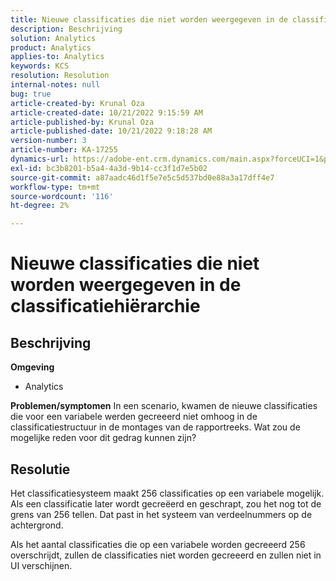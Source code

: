 ```yaml
---
title: Nieuwe classificaties die niet worden weergegeven in de classificatiehiërarchie
description: Beschrijving
solution: Analytics
product: Analytics
applies-to: Analytics
keywords: KCS
resolution: Resolution
internal-notes: null
bug: true
article-created-by: Krunal Oza
article-created-date: 10/21/2022 9:15:59 AM
article-published-by: Krunal Oza
article-published-date: 10/21/2022 9:18:28 AM
version-number: 3
article-number: KA-17255
dynamics-url: https://adobe-ent.crm.dynamics.com/main.aspx?forceUCI=1&pagetype=entityrecord&etn=knowledgearticle&id=8dff38f6-2051-ed11-bba2-0022480867fb
exl-id: bc3b8201-b5a4-4a3d-9b14-cc3f1d7e5b02
source-git-commit: a87aadc46d1f5e7e5c5d537bd0e88a3a17dff4e7
workflow-type: tm+mt
source-wordcount: '116'
ht-degree: 2%

---
```


# Nieuwe classificaties die niet worden weergegeven in de classificatiehiërarchie

## Beschrijving

<b>Omgeving</b>
- Analytics



<b>Problemen/symptomen</b>
In een scenario, kwamen de nieuwe classificaties die voor een variabele werden gecreeerd niet omhoog in de classificatiestructuur in de montages van de rapportreeks. Wat zou de mogelijke reden voor dit gedrag kunnen zijn?


## Resolutie


Het classificatiesysteem maakt 256 classificaties op een variabele mogelijk. Als een classificatie later wordt gecreëerd en geschrapt, zou het nog tot de grens van 256 tellen. Dat past in het systeem van verdeelnummers op de achtergrond.

Als het aantal classificaties die op een variabele worden gecreeerd 256 overschrijdt, zullen de classificaties niet worden gecreeerd en zullen niet in UI verschijnen.
